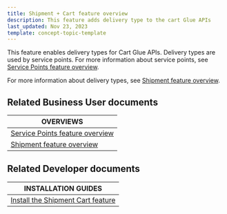 ```yaml
---
title: Shipment + Cart feature overview
description: This feature adds delivery type to the cart Glue APIs
last_updated: Nov 23, 2023
template: concept-topic-template
---
```


This feature enables delivery types for Cart Glue APIs. Delivery types are used by service points. For more information about service points, see [Service Points feature overview](/docs/pbc/all/service-point-management/{{page.version}}/unified-commerce/service-points-feature-overview.html).

For more information about delivery types, see [Shipment feature overview](/docs/pbc/all/carrier-management/{{page.version}}/base-shop/shipment-feature-overview.html).


## Related Business User documents

| OVERVIEWS |
| - |
| [Service Points feature overview](/docs/pbc/all/service-point-management/{{page.version}}/unified-commerce/service-points-feature-overview.html) |
| [Shipment feature overview](/docs/pbc/all/carrier-management/{{page.version}}/base-shop/shipment-feature-overview.html) |

## Related Developer documents

| INSTALLATION GUIDES |
| - |
| [Install the Shipment Cart feature](/docs/pbc/all/carrier-management/{{page.version}}/base-shop/install-and-upgrade/install-features/install-the-shipment-cart-feature.html) |
